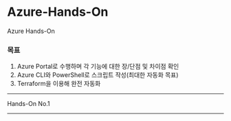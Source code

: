 # Azure-Hands-On
Azure Hands-On


### 목표
1. Azure Portal로 수행하며 각 기능에 대한 장/단점 및 차이점 확인
2. Azure CLI와 PowerShell로 스크립트 작성(최대한 자동화 목표)
3. Terraform을 이용해 완전 자동화


***
Hands-On No.1
***
